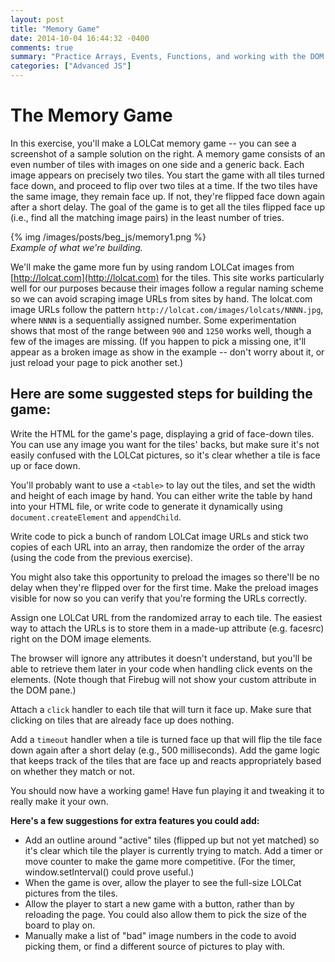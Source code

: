 ```yaml
---
layout: post
title: "Memory Game"
date: 2014-10-04 16:44:32 -0400
comments: true
summary: "Practice Arrays, Events, Functions, and working with the DOM with this memory card game."
categories: ["Advanced JS"]
---
```


# The Memory Game

In this exercise, you'll make a LOLCat memory game -- you can see a screenshot of a sample solution on the right. A memory game consists of an even number of tiles with images on one side and a generic back. Each image appears on precisely two tiles. You start the game with all tiles turned face down, and proceed to flip over two tiles at a time. If the two tiles have the same image, they remain face up. If not, they're flipped face down again after a short delay. The goal of the game is to get all the tiles flipped face up (i.e., find all the matching image pairs) in the least number of tries.

{% img /images/posts/beg_js/memory1.png %}  
_Example of what we're building._

We'll make the game more fun by using random LOLCat images from [http://lolcat.com](http://lolcat.com) for the tiles. This site works particularly well for our purposes because their images follow a regular naming scheme so we can avoid scraping image URLs from sites by hand. The lolcat.com image URLs follow the pattern `http://lolcat.com/images/lolcats/NNNN.jpg`, where `NNNN` is a sequentially assigned number. Some experimentation shows that most of the range between `900` and `1250` works well, though a few of the images are missing. (If you happen to pick a missing one, it'll appear as a broken image as show in the example -- don't worry about it, or just reload your page to pick another set.)

## Here are some suggested steps for building the game:


Write the HTML for the game's page, displaying a grid of face-down tiles. You can use any image you want for the tiles' backs, but make sure it's not easily confused with the LOLCat pictures, so it's clear whether a tile is face up or face down. 

You'll probably want to use a `<table>` to lay out the tiles, and set the width and height of each image by hand. You can either write the table by hand into your HTML file, or write code to generate it dynamically using `document.createElement` and `appendChild`.

Write code to pick a bunch of random LOLCat image URLs and stick two copies of each URL into an array, then randomize the order of the array (using the code from the previous exercise). 

You might also take this opportunity to preload the images so there'll be no delay when they're flipped over for the first time. Make the preload images visible for now so you can verify that you're forming the URLs correctly.

Assign one LOLCat URL from the randomized array to each tile. The easiest way to attach the URLs is to store them in a made-up attribute (e.g. facesrc) right on the DOM image elements. 

The browser will ignore any attributes it doesn't understand, but you'll be able to retrieve them later in your code when handling click events on the elements. (Note though that Firebug will not show your custom attribute in the DOM pane.)

Attach a `click` handler to each tile that will turn it face up. Make sure that clicking on tiles that are already face up does nothing.

Add a `timeout` handler when a tile is turned face up that will flip the tile face down again after a short delay (e.g., 500 milliseconds).
Add the game logic that keeps track of the tiles that are face up and reacts appropriately based on whether they match or not.

You should now have a working game! Have fun playing it and tweaking it to really make it your own. 

**Here's a few suggestions for extra features you could add:**
  - Add an outline around "active" tiles (flipped up but not yet matched) so it's clear which tile the player is currently trying to match.
  Add a timer or move counter to make the game more competitive. (For the timer, window.setInterval() could prove useful.)
  - When the game is over, allow the player to see the full-size LOLCat pictures from the tiles.
  - Allow the player to start a new game with a button, rather than by reloading the page. You could also allow them to pick the size of the board to play on.
  - Manually make a list of "bad" image numbers in the code to avoid picking them, or find a different source of pictures to play with.



